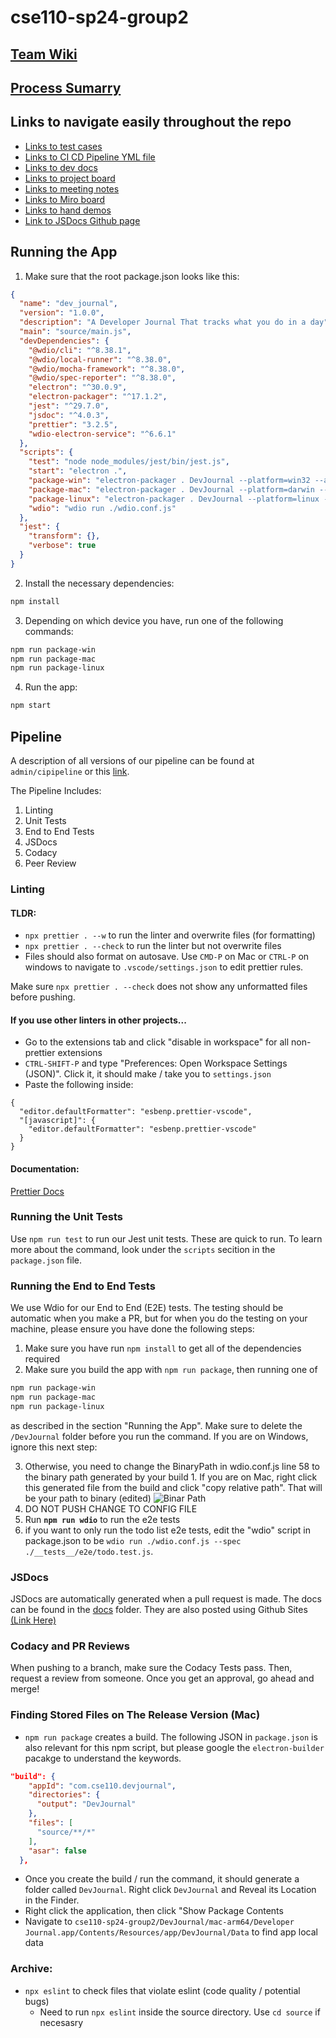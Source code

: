 # cse110-sp24-group2

## [Team Wiki](../team.md)

## [Process Sumarry](/admin/requirements/summary.md)

## Links to navigate easily throughout the repo

- [Links to test cases](__tests__)
- [Links to CI CD Pipeline YML file](.github/workflows)
- [Links to dev docs](docs)
- [Links to project board](https://github.com/orgs/cse110-sp24-group2/projects/1)
- [Links to meeting notes](admin/meetings)
- [Links to Miro board](https://miro.com/app/board/uXjVKNpdRwE=/)
- [Links to hand demos](admin/handTesting)
- [Link to JSDocs Github page](https://cse110-sp24-group2.github.io/cse110-sp24-group2/docs/global.html)

## Running the App

1. Make sure that the root package.json looks like this:

```json
{
  "name": "dev_journal",
  "version": "1.0.0",
  "description": "A Developer Journal That tracks what you do in a day",
  "main": "source/main.js",
  "devDependencies": {
    "@wdio/cli": "^8.38.1",
    "@wdio/local-runner": "^8.38.0",
    "@wdio/mocha-framework": "^8.38.0",
    "@wdio/spec-reporter": "^8.38.0",
    "electron": "^30.0.9",
    "electron-packager": "^17.1.2",
    "jest": "^29.7.0",
    "jsdoc": "^4.0.3",
    "prettier": "3.2.5",
    "wdio-electron-service": "^6.6.1"
  },
  "scripts": {
    "test": "node node_modules/jest/bin/jest.js",
    "start": "electron .",
    "package-win": "electron-packager . DevJournal --platform=win32 --arch=x64 --asar",
    "package-mac": "electron-packager . DevJournal --platform=darwin --arch=x64 --asar",
    "package-linux": "electron-packager . DevJournal --platform=linux --arch=x64 --asar",
    "wdio": "wdio run ./wdio.conf.js"
  },
  "jest": {
    "transform": {},
    "verbose": true
  }
}
```

2. Install the necessary dependencies:

```bash
npm install
```

3. Depending on which device you have, run one of the following commands:

```bash
npm run package-win
npm run package-mac
npm run package-linux
```

4. Run the app:

```bash
npm start
```

## Pipeline

A description of all versions of our pipeline can be found at `admin/cipipeline` or this [link](/admin/cipipeline).

The Pipeline Includes:

1. Linting
2. Unit Tests
3. End to End Tests
4. JSDocs
5. Codacy
6. Peer Review

### Linting

#### TLDR:

- `npx prettier . --w` to run the linter and overwrite files (for formatting)
- `npx prettier . --check` to run the linter but not overwrite files
- Files should also format on autosave. Use `CMD-P` on Mac or `CTRL-P` on windows to navigate to `.vscode/settings.json` to edit prettier rules.

Make sure `npx prettier . --check` does not show any unformatted files before pushing.

#### If you use other linters in other projects...

- Go to the extensions tab and click "disable in workspace" for all non-prettier extensions
- `CTRL-SHIFT-P` and type "Preferences: Open Workspace Settings (JSON)". Click it, it should make / take you to `settings.json`
- Paste the following inside:

```
{
  "editor.defaultFormatter": "esbenp.prettier-vscode",
  "[javascript]": {
    "editor.defaultFormatter": "esbenp.prettier-vscode"
  }
}
```

#### Documentation:

[Prettier Docs](https://prettier.io/docs/en/cli.html)

### Running the Unit Tests

Use `npm run test` to run our Jest unit tests. These are quick to run. To learn more about the command, look under the `scripts` secition in the `package.json` file.

### Running the End to End Tests

We use Wdio for our End to End (E2E) tests. The testing should be automatic when you make a PR, but for when you do the testing on your machine, please ensure you have done the following steps:

1. Make sure you have run `npm install` to get all of the dependencies required
2. Make sure you build the app with `npm run package`, then running one of

```bash
npm run package-win
npm run package-mac
npm run package-linux
```

as described in the section "Running the App". Make sure to delete the `/DevJournal` folder before you run the command. If you are on Windows, ignore this next step:

3.  Otherwise, you need to change the BinaryPath in wdio.conf.js line 58 to the binary path generated by your build 1. If you are on Mac, right click this generated file from the build and click "copy relative path". That will be your path to binary (edited)
    ![Binar Path](binaryPath.png)
4.  DO NOT PUSH CHANGE TO CONFIG FILE
5.  Run **`npm run wdio`** to run the e2e tests
6.  if you want to only run the todo list e2e tests, edit the "wdio" script in package.json to be `wdio run ./wdio.conf.js --spec ./__tests__/e2e/todo.test.js`.

### JSDocs

JSDocs are automatically generated when a pull request is made. The docs can be found in the [docs](/docs/) folder. They are also posted using Github Sites [(Link Here)](https://cse110-sp24-group2.github.io/cse110-sp24-group2/docs/)

### Codacy and PR Reviews

When pushing to a branch, make sure the Codacy Tests pass. Then, request a review from someone. Once you get an approval, go ahead and merge!

### Finding Stored Files on The Release Version (Mac)

- `npm run package` creates a build. The following JSON in `package.json` is also relevant for this npm script, but please google the `electron-builder` pacakge to understand the keywords.

```json
"build": {
    "appId": "com.cse110.devjournal",
    "directories": {
      "output": "DevJournal"
    },
    "files": [
      "source/**/*"
    ],
    "asar": false
  },
```

- Once you create the build / run the command, it should generate a folder called `DevJournal`. Right click `DevJournal` and Reveal its Location in the Finder.
- Right click the application, then click "Show Package Contents
- Navigate to `cse110-sp24-group2/DevJournal/mac-arm64/Developer Journal.app/Contents/Resources/app/DevJournal/Data` to find app local data

### Archive:

- `npx eslint` to check files that violate eslint (code quality / potential bugs)
  - Need to run `npx eslint` inside the source directory. Use `cd source` if necesasry
